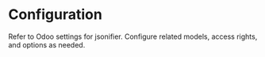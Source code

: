 # Configuration

Refer to Odoo settings for jsonifier. Configure related models, access rights, and options as needed.
